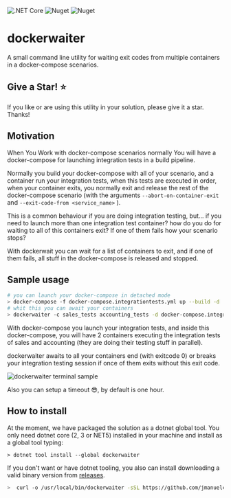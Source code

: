 ![.NET Core](https://github.com/jmanuelcorral/dockerwaiter/workflows/.NET%20Core/badge.svg) ![Nuget](https://img.shields.io/nuget/dt/dockerwaiter) ![Nuget](https://img.shields.io/nuget/v/dockerwaiter)

# dockerwaiter

A small command line utility for waiting exit codes from multiple containers in a docker-compose scenarios.

## Give a Star! :star:

If you like or are using this utility in your solution, please give it a star. Thanks!

## Motivation

When You Work with docker-compose scenarios normally You will have a docker-compose for launching integration tests in a build pipeline.

Normally you build your docker-compose with all of your scenario, and a container run your integration tests, when this tests are executed in order, when your container exits, you normally exit and release the rest of the docker-compose scenario (with the arguments ```--abort-on-container-exit``` and ```--exit-code-from <service_name>``` ). 

This is a common behaviour if you are doing integration testing, but... if you need to launch more than one integration test container? how do you do for waiting to all of this containers exit? If one of them fails how your scenario stops?


With dockerwait you can wait for a list of containers to exit, and if one of them fails, all stuff in the docker-compose is released and stopped.

## Sample usage

```bash
# you can launch your docker-compose in detached mode
> docker-compose -f docker-compose.integrationtests.yml up --build -d
# whit this you can await your containers
> dockerwaiter -c sales_tests accounting_tests -d docker-compose.integrationtests.yml
```
With docker-compose you launch your integration tests, and inside this docker-compose, you will have 2 containers executing the integration tests of sales and accounting (they are doing their testing stuff in parallel).

dockerwaiter awaits to all your containers end (with exitcode 0) or breaks your integration testing session if once of them exits without this exit code.

![dockerwaiter terminal sample](https://i.ibb.co/Bw1y7gj/dockerwaiter.gif "dockerwaiter in action")


Also you can setup a timeout 😎, by default is one hour.

## How to install

 At the moment, we have packaged the solution as a dotnet global tool. You only need dotnet core (2, 3 or NET5) installed in your machine and install as a global tool typing:

``` 
> dotnet tool install --global dockerwaiter
```

If you don't want or have dotnet tooling, you also can install downloading a valid binary version from [releases](https://github.com/jmanuelcorral/dockerwaiter/releases).

```bash 
>  curl -o /usr/local/bin/dockerwaiter -sSL https://github.com/jmanuelcorral/dockerwaiter/releases/download/$DOCKERWAITER_VERSION/dockerwaiter-linux64 
```
